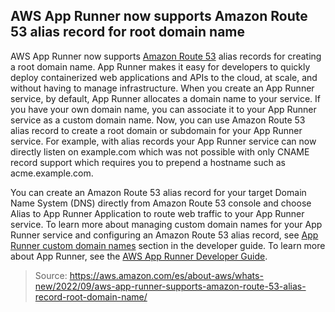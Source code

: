 ## AWS App Runner now supports Amazon Route 53 alias record for root domain name

AWS App Runner now supports [Amazon Route 53](https://aws.amazon.com/route53/) alias records for creating a root domain name. App Runner makes it easy for developers to quickly deploy containerized web applications and APIs to the cloud, at scale, and without having to manage infrastructure. When you create an App Runner service, by default, App Runner allocates a domain name to your service. If you have your own domain name, you can associate it to your App Runner service as a custom domain name. Now, you can use Amazon Route 53 alias record to create a root domain or subdomain for your App Runner service. For example, with alias records your App Runner service can now directly listen on example.com which was not possible with only CNAME record support which requires you to prepend a hostname such as acme.example.com.

You can create an Amazon Route 53 alias record for your target Domain Name System (DNS) directly from Amazon Route 53 console and choose Alias to App Runner Application to route web traffic to your App Runner service. To learn more about managing custom domain names for your App Runner service and configuring an Amazon Route 53 alias record, see [App Runner custom domain names](https://docs.aws.amazon.com/apprunner/latest/dg/manage-custom-domains.html) section in the developer guide. To learn more about App Runner, see the [AWS App Runner Developer Guide](https://docs.aws.amazon.com/apprunner/latest/dg/what-is-apprunner.html).

> Source: https://aws.amazon.com/es/about-aws/whats-new/2022/09/aws-app-runner-supports-amazon-route-53-alias-record-root-domain-name/